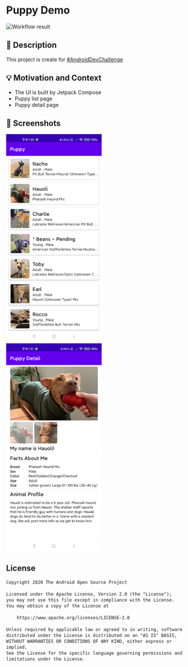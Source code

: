 # Puppy Demo

![Workflow result](https://github.com/arplay/challenge-compose/workflows/Check/badge.svg)

## :scroll: Description

This project is create for [#AndroidDevChallenge](https://developer.android.com/dev-challenge)

## :bulb: Motivation and Context

- The UI is built by Jetpack Compose
- Puppy list page
- Puppy detail page


## :camera_flash: Screenshots

<img src="/results/screenshot_1.png" width="260">&emsp;<img src="/results/screenshot_2.png" width="260">

## License
```
Copyright 2020 The Android Open Source Project

Licensed under the Apache License, Version 2.0 (the "License");
you may not use this file except in compliance with the License.
You may obtain a copy of the License at

    https://www.apache.org/licenses/LICENSE-2.0

Unless required by applicable law or agreed to in writing, software
distributed under the License is distributed on an "AS IS" BASIS,
WITHOUT WARRANTIES OR CONDITIONS OF ANY KIND, either express or implied.
See the License for the specific language governing permissions and
limitations under the License.
```